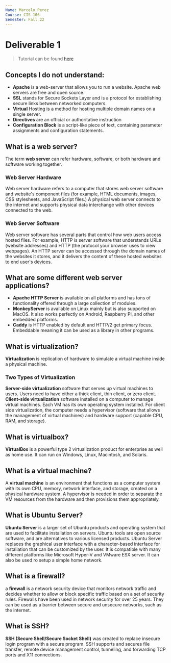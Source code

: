 ```yaml
---
Name: Marcelo Perez
Course: CIS 106
Semester: Fall 22
---
```

# Deliverable 1

> Tutorial can be found [here](https://www.digitalocean.com/community/tutorials/how-to-install-the-apache-web-server-on-ubuntu-22-04)

## Concepts I do not understand:

- **Apache** is a web-server that allows you to run a website. Apache web servers are free and open source.
- **SSL** stands for Secure Sockets Layer and is a protocol for establishing secure links between networked computers.
- **Virtual** Hosting is a method for hosting multiple domain names on a single server. 
- **Directives** are an official or authoritative instruction
- **Configuration Block** is a script-like piece of text, containing parameter assignments and configuration statements. 

## What is a web server?
The term **web server** can refer hardware, software, or both hardware and software working together.
### Web Server Hardware
Web server hardware refers to a computer that stores web server software and website's component files (for example, HTML documents, images, CSS stylesheets, and JavaScript files.) A physical web server connects to the internet and supports physical data interchange with other devices connected to the web.
### Web Server Software
Web server software has several parts that control how web users access hosted files. For example, HTTP is server software that understands URLs (website addresses) and HTTP (the protocol your browser uses to view webpages). An HTTP server can be accessed through the domain names of the websites it stores, and it delivers the content of these hosted websites to end user's devices. 

## What are some different web server applications?
- **Apache HTTP Server** is available on all platforms and has tons of functionality offered through a large collection of modules. 
- **MonkeyServer** is available on Linux mainly but is also supported on MacOS. It also works perfectly on Android, Raspberry Pi, and other embedded platforms. 
- **Caddy** is HTTP enabled by default and HTTP/2 get primary focus. Embeddable meaning it can be used as a library in other programs. 

## What is virtualization? 
**Virtualization** is replication of hardware to simulate a virtual machine inside a physical machine.
### Two Types of Virtualization
**Server-side virtualization** software that serves up virtual machines to users. Users need to have either a thick client, thin client, or zero client. 
**Client-side virtualization** software installed on a computer to manage virtual machines. Each VM has its own operating system installed. For client side virtualization, the computer needs a hypervisor (software that allows the management of virtual machines) and hardware support (capable CPU, RAM, and storage).

## What is virtualbox?
**VirtualBox** is a powerful type 2 virtualization product for enterprise as well as home use. It can run on Windows, Linux, Macintosh, and Solaris. 

## What is a virtual machine?
A **virtual machine** is an environment that functions as a computer system with its own CPU, memory, network interface, and storage, created on a physical hardware system. A hypervisor is needed in order to separate the VM resources from the hardware and then provisions them appropriately. 

## What is Ubuntu Server?
**Ubuntu Server** is a larger set of Ubuntu products and operating system that are used to facilitate installation on servers. Ubuntu tools are open source software, and are alternatives to various licensed products. Ubuntu Server replaces the graphical user interface with a character-based interface for installation that can be customized by the user. It is compatible with many different platforms like Microsoft Hyper-V and VMware ESX server. It can also be used ro setup a simple home network. 

## What is a firewall?
a **firewall** is a network security device that monitors network traffic and decides whether to allow or block specific traffic based on a set of security rules. Firewalls have been used in network security for over 25 years. They can be used as a barrier between secure and unsecure networks, such as the internet. 

## What is SSH?
**SSH (Secure Shell/Secure Socket Shell)** was created to replace insecure login program with a secure program. SSH supports and secures file transfer, remote device management control, tunneling, and forwarding TCP ports and X11 connections. 
